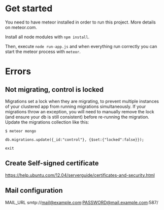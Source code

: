 # Get started

You need to have meteor installed in order to run this project. More details on meteor.com.

Install all node modules with `npm install`.

Then, execute `node run-app.js` and when everything run correctly you can start the meteor process with `meteor`.

# Errors

## Not migrating, control is locked

Migrations set a lock when they are migrating, to prevent multiple instances of your clustered app from running migrations simultaneously. If your migrations throw an exception, you will need to manually remove the lock (and ensure your db is still consistent) before re-running the migration. Update the migrations collection like this:

```
$ meteor mongo
```

```
db.migrations.update({_id:"control"}, {$set:{"locked":false}});
```

```
exit
```

## Create Self-signed certificate

https://help.ubuntu.com/12.04/serverguide/certificates-and-security.html

## Mail configuration

MAIL_URL smtp://mail@example.com:PASSWORD@mail.example.com:587/
